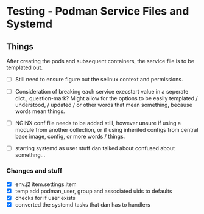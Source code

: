 # Testing - Podman Service Files and Systemd

## Things

After creating the pods and subsequent containers, the service file is to be templated out.

- [ ] Still need to ensure figure out the selinux context and permissions.

- [ ] Consideration of breaking each service execstart value in a seperate dict., question-mark?  Might allow for the options to be easily templated / understood, / updated / or other words that mean something, because words mean things.

- [ ] NGINX conf file needs to be added still, however unsure if using a module from another collection, or if using inherited configs from central base image, config, or more words / things.

- [ ] starting systemd as user stuff dan talked about confused about somethng...

### Changes and stuff

- [x] env.j2 item.settings.item
- [x] temp add podman_user, group and associated uids to defaults
- [x] checks for if user exists
- [x] converted the systemd tasks that dan has to handlers
